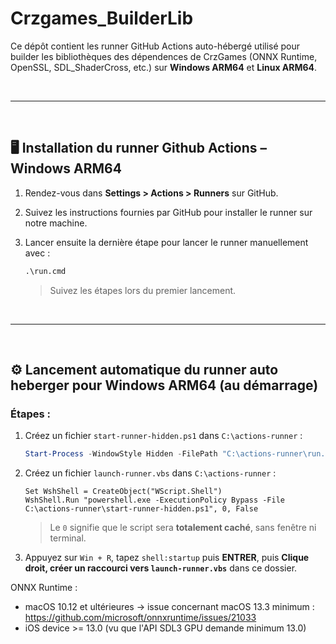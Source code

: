 # Crzgames_BuilderLib

Ce dépôt contient les runner GitHub Actions auto-hébergé utilisé pour builder les bibliothèques des dépendences de CrzGames (ONNX Runtime, OpenSSL, SDL_ShaderCross, etc.) sur **Windows ARM64** et **Linux ARM64**.

<br />

---

<br />

## 🖥️ Installation du runner Github Actions – Windows ARM64

1. Rendez-vous dans **Settings > Actions > Runners** sur GitHub.
2. Suivez les instructions fournies par GitHub pour installer le runner sur notre machine.
3. Lancer ensuite la dernière étape pour lancer le runner manuellement avec :
   ```cmd
   .\run.cmd
   ```

    > Suivez les étapes lors du premier lancement.

<br />

---

<br />

## ⚙️ Lancement automatique du runner auto heberger pour Windows ARM64 (au démarrage)

### Étapes :

1. Créez un fichier `start-runner-hidden.ps1` dans `C:\actions-runner` :
   ```powershell
   Start-Process -WindowStyle Hidden -FilePath "C:\actions-runner\run.cmd"
   ```

2. Créez un fichier `launch-runner.vbs` dans `C:\actions-runner` :
   ```vbscript
   Set WshShell = CreateObject("WScript.Shell")
   WshShell.Run "powershell.exe -ExecutionPolicy Bypass -File C:\actions-runner\start-runner-hidden.ps1", 0, False
   ```

   > Le `0` signifie que le script sera **totalement caché**, sans fenêtre ni terminal.

2. Appuyez sur `Win + R`, tapez `shell:startup` puis **ENTRER**, puis **Clique droit, créer un raccourci vers `launch-runner.vbs`** dans ce dossier.


ONNX Runtime :
- macOS 10.12 et ultérieures -> issue concernant macOS 13.3 minimum : https://github.com/microsoft/onnxruntime/issues/21033
- iOS device >= 13.0 (vu que l'API SDL3 GPU demande minimum 13.0) 
